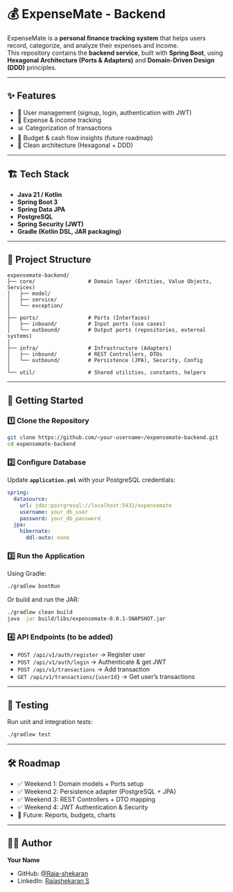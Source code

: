 # 💰 ExpenseMate - Backend

ExpenseMate is a **personal finance tracking system** that helps users record, categorize, and analyze their expenses and income.  
This repository contains the **backend service**, built with **Spring Boot**, using **Hexagonal Architecture (Ports & Adapters)** and **Domain-Driven Design (DDD)** principles.

---

## ✨ Features
- 👤 User management (signup, login, authentication with JWT)
- 💸 Expense & income tracking
- 📊 Categorization of transactions
- 📂 Budget & cash flow insights (future roadmap)
- 🧩 Clean architecture (Hexagonal + DDD)

---

## 🏗️ Tech Stack
- **Java 21 / Kotlin**
- **Spring Boot 3**
- **Spring Data JPA**
- **PostgreSQL**
- **Spring Security (JWT)**
- **Gradle (Kotlin DSL, JAR packaging)**

---

## 📂 Project Structure

```
expensemate-backend/
├── core/                 # Domain layer (Entities, Value Objects, Services)
│   ├── model/
│   ├── service/
│   └── exception/
│
├── ports/                # Ports (Interfaces)
│   ├── inbound/          # Input ports (use cases)
│   └── outbound/         # Output ports (repositories, external systems)
│
├── infra/                # Infrastructure (Adapters)
│   ├── inbound/          # REST Controllers, DTOs
│   └── outbound/         # Persistence (JPA), Security, Config
│
└── util/                 # Shared utilities, constants, helpers
```

---

## 🚀 Getting Started

### 1️⃣ Clone the Repository
```bash
git clone https://github.com/<your-username>/expensemate-backend.git
cd expensemate-backend
```

### 2️⃣ Configure Database
Update **`application.yml`** with your PostgreSQL credentials:

```yaml
spring:
  datasource:
    url: jdbc:postgresql://localhost:5432/expensemate
    username: your_db_user
    password: your_db_password
  jpa:
    hibernate:
      ddl-auto: none
```

### 3️⃣ Run the Application
Using Gradle:
```bash
./gradlew bootRun
```

Or build and run the JAR:
```bash
./gradlew clean build
java -jar build/libs/expensemate-0.0.1-SNAPSHOT.jar
```

### 4️⃣ API Endpoints (to be added)
- `POST /api/v1/auth/register` → Register user
- `POST /api/v1/auth/login` → Authenticate & get JWT
- `POST /api/v1/transactions` → Add transaction
- `GET /api/v1/transactions/{userId}` → Get user’s transactions

---

## 🧪 Testing
Run unit and integration tests:
```bash
./gradlew test
```

---

## 🛠️ Roadmap
- ✅ Weekend 1: Domain models + Ports setup
- ✅ Weekend 2: Persistence adapter (PostgreSQL + JPA)
- ✅ Weekend 3: REST Controllers + DTO mapping
- ✅ Weekend 4: JWT Authentication & Security
- 🚀 Future: Reports, budgets, charts

---

## 👨‍💻 Author
**Your Name**
- GitHub: [@Raja-shekaran](https://github.com/Raja-shekaran)
- LinkedIn: [Rajashekaran S](https://www.linkedin.com/in/rajashekaran-s-b85754307/)
